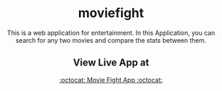 <div align="center">

# moviefight
This is a web application for entertainment. In this Application, you can search for any two movies and compare the stats between them. 

## View Live App at 

<a href="https://arokianivin09.github.io/moviefight/">:octocat: Movie Fight App :octocat:</a> 


